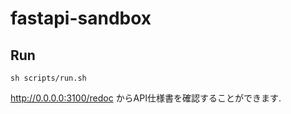 # fastapi-sandbox

## Run

```shell
sh scripts/run.sh
```

http://0.0.0.0:3100/redoc からAPI仕様書を確認することができます.
